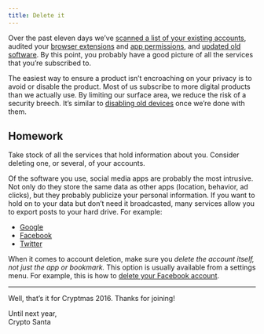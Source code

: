 ```yaml
---
title: Delete it
---
```


Over the past eleven days we’ve [scanned a list of your existing accounts](/2016/2/), audited your
[browser extensions](/2016/7/) and [app permissions](/2016/9/), and [updated old software](/2016/8/). By this point, you
probably have a good picture of all the services that you’re subscribed to.

The easiest way to ensure a product isn’t encroaching on your privacy is to avoid or disable the product. Most of us
subscribe to more digital products than we actually use. By limiting our surface area, we reduce the risk of a security
breech. It’s similar to [disabling old devices](/2016/10/) once we’re done with them.

## Homework

Take stock of all the services that hold information about you. Consider deleting one, or several, of your accounts.

Of the software you use, social media apps are probably the most intrusive. Not only do they store the same data as
other apps (location, behavior, ad clicks), but they probably publicize your personal information. If you want to hold
on to your data but don’t need it broadcasted, many services allow you to export posts to your hard drive. For example:

- [Google](https://support.google.com/accounts/answer/3024190)
- [Facebook](https://www.facebook.com/help/131112897028467)
- [Twitter](https://support.twitter.com/articles/20170160)

When it comes to account deletion, make sure you _delete the account itself, not just the app or bookmark._ This option
is usually available from a settings menu. For example, this is how to [delete your Facebook account][Delete Facebook].

---

Well, that’s it for Cryptmas 2016. Thanks for joining!

Until next year,<br />Crypto Santa

[Delete Facebook]: https://www.facebook.com/help/224562897555674
